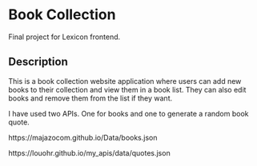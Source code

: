 # Book Collection

Final project for Lexicon frontend.

## Description

This is a book collection website application where users can add new books to their collection and view them in a book list. They can also edit books and remove them from the list if they want.

I have used two APIs. One for books and one to generate a random book quote.

<p>https://majazocom.github.io/Data/books.json</p>
<p>https://louohr.github.io/my_apis/data/quotes.json</p>
